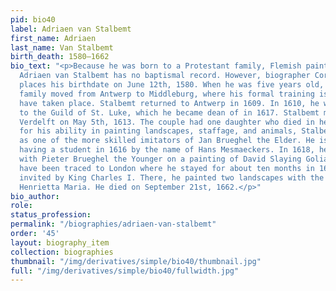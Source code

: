 ```yaml
---
pid: bio40
label: Adriaen van Stalbemt
first_name: Adriaen
last_name: Van Stalbemt
birth_death: 1580–1662
bio_text: "<p>Because he was born to a Protestant family, Flemish painter and printmaker
  Adriaen van Stalbemt has no baptismal record. However, biographer Cornelius de Bie
  places his birthdate on June 12th, 1580. When he was five years old, Stalbemt’s
  family moved from Antwerp to Middleburg, where his formal training is believed to
  have taken place. Stalbemt returned to Antwerp in 1609. In 1610, he was admitted
  to the Guild of St. Luke, which he became dean of in 1617. Stalbemt married Barbara
  Verdelft on May 5th, 1613. The couple had one daughter who died in her youth. </p><p>Known
  for his ability in painting landscapes, staffage, and animals, Stalbemt is regarded
  as one of the more skilled imitators of Jan Brueghel the Elder. He is recorded as
  having a student in 1616 by the name of Hans Mesmaeckers. In 1618, he collaborated
  with Pieter Brueghel the Younger on a painting of David Slaying Goliath. His movements
  have been traced to London where he stayed for about ten months in 1633 after being
  invited by King Charles I. There, he painted two landscapes with the king and Queen
  Henrietta Maria. He died on September 21st, 1662.</p>"
bio_author:
role:
status_profession:
permalink: "/biographies/adriaen-van-stalbemt"
order: '45'
layout: biography_item
collection: biographies
thumbnail: "/img/derivatives/simple/bio40/thumbnail.jpg"
full: "/img/derivatives/simple/bio40/fullwidth.jpg"
---
```

